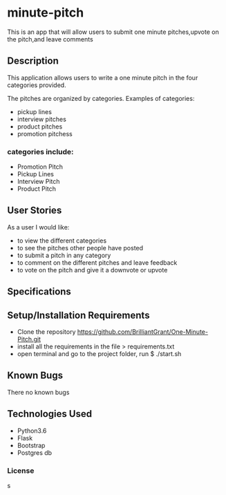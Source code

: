 # minute-pitch

This is an app that will allow users to submit one minute pitches,upvote on the pitch,and leave comments 

## Description

This application allows users to write a one minute pitch in the four categories provided.

The pitches are organized by categories. Examples of categories: <br> 

- pickup lines
- interview pitches
- product pitches
- promotion pitchess

### categories include:

* Promotion Pitch
* Pickup Lines
* Interview Pitch
* Product Pitch

## User Stories

As a user I would like:
* to view the different categories
* to see the pitches other people have posted
* to submit a pitch in any category
* to comment on the different pitches and leave feedback
* to vote on the pitch and give it a downvote or upvote

## Specifications


## Setup/Installation Requirements

* Clone the repository https://github.com/BrilliantGrant/One-Minute-Pitch.git
* install all the requirements in the file > requirements.txt
* open terminal and go to the project folder, run $ ./start.sh

## Known Bugs

There no known bugs

## Technologies Used

* Python3.6
* Flask
* Bootstrap
* Postgres db

### License
s




